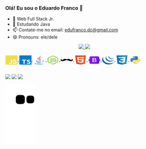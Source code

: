### Olá! Eu sou o Eduardo Franco 👋


- 🔭 Web Full Stack Jr.
- 🌱 Estudando Java
- 📫 Contate-me no email: edufranco.dc@gmail.com
- 😄 Pronouns: ele/dele
<div align="center">
  <a href="https://github.com/du-franco">
  <img height="180em" src="https://github-readme-stats.vercel.app/api?username=du-franco&show_icons=true&theme=dracula&include_all_commits=true&count_private=true"/>
  <img height="180em" src="https://github-readme-stats.vercel.app/api/top-langs/?username=du-franco&layout=compact&langs_count=7&theme=dracula"/>
</div>
  
  <div style="display: inline_block"><br>
  <img align="center" alt="Edu-Js" height="30" width="40" src="https://raw.githubusercontent.com/devicons/devicon/master/icons/javascript/javascript-plain.svg">
  <img align="center" alt="Edu-Ts" height="30" width="40" src="https://raw.githubusercontent.com/devicons/devicon/master/icons/typescript/typescript-plain.svg">
  <img align="center" alt="Edu-Java" height="30" width="40" src="https://raw.githubusercontent.com/devicons/devicon/master/icons/java/java-original.svg">
    <img align="center" alt="Edu-BootStrap" height="30" width="40" src="https://raw.githubusercontent.com/devicons/devicon/master/icons/nodejs/nodejs-original.svg">
    <img align="center" alt="Edu-HandleBars" height="30" width="40" src="https://raw.githubusercontent.com/devicons/devicon/master/icons/handlebars/handlebars-original.svg">
  <img align="center" alt="Edu-HTML" height="30" width="40" src="https://raw.githubusercontent.com/devicons/devicon/master/icons/html5/html5-original.svg">
    <img align="center" alt="Edu-BootStrap" height="30" width="40" src="https://raw.githubusercontent.com/devicons/devicon/master/icons/bootstrap/bootstrap-original.svg">
    <img align="center" alt="Edu-BootStrap" height="30" width="40" src="https://raw.githubusercontent.com/devicons/devicon/master/icons/jquery/jquery-original.svg">
  <img align="center" alt="Edu-CSS" height="30" width="40" src="https://raw.githubusercontent.com/devicons/devicon/master/icons/css3/css3-original.svg">
  <img align="center" alt="Edu-Python" height="30" width="40" src="https://raw.githubusercontent.com/devicons/devicon/master/icons/python/python-original.svg">
</div>
  
  ##
 
<div> 
 <a href="https://discord.com/" target="_blank"><img src="https://img.shields.io/badge/Discord-7289DA?style=for-the-badge&logo=discord&logoColor=white" target="_blank"></a> 
  <a href = "mailto:edufranco.dc@gmail.com"><img src="https://img.shields.io/badge/-Gmail-%23333?style=for-the-badge&logo=gmail&logoColor=white" target="_blank"></a>
  <a href="https://www.linkedin.com/in/eduardo--franco/" 
     target="_blank"><img src="https://img.shields.io/badge/-LinkedIn-%230077B5?style=for-the-badge&logo=linkedin&logoColor=white" target="_blank"></a> 
 
  ![Snake animation](https://github.com/rafaballerini/rafaballerini/blob/output/github-contribution-grid-snake.svg)
 
</div>
